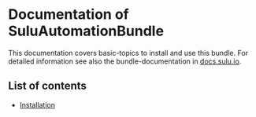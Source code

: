 # Documentation of SuluAutomationBundle

This documentation covers basic-topics to install and use this bundle. For detailed information see also the 
bundle-documentation in [docs.sulu.io](http://docs.sulu.io/en/1.6/bundles/automation/index.html).

## List of contents

* [Installation](installation.md)
